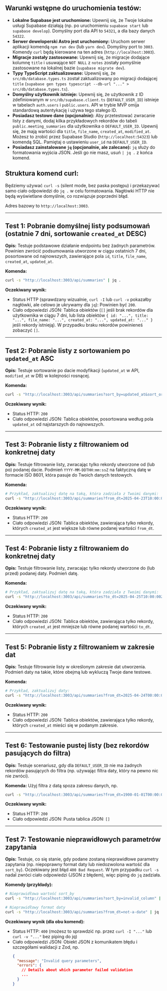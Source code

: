 ## Warunki wstępne do uruchomienia testów:

*   **Lokalne Supabase jest uruchomione:** Upewnij się, że Twoje lokalne usługi Supabase działają (np. po uruchomieniu `supabase start` lub `supabase develop`). Domyślny port dla API to `54321`, a dla bazy danych `54322`.
*   **Serwer deweloperski Astro jest uruchomiony:** Uruchom serwer aplikacji komendą `npm run dev` (lub `yarn dev`). Domyślny port to `3003`. Komendy `curl` będą kierowane na ten adres (`http://localhost:3003`).
*   **Migracje zostały zastosowane:** Upewnij się, że migracje dodające kolumnę `title` i usuwające `NOT NULL` z `notes` zostały pomyślnie zastosowane na lokalnej bazie (`supabase migrate dev`).
*   **Typy TypeScript zaktualizowane:** Upewnij się, że `src/db/database.types.ts` został zaktualizowany po migracji dodającej `title` (`supabase gen types typescript --db-url "..." > src/db/database.types.ts`).
*   **Domyślny użytkownik istnieje:** Upewnij się, że użytkownik z ID zdefiniowanym w `src/db/supabase.client.ts` (`DEFAULT_USER_ID`) istnieje w tabelach `auth.users` i `public.users`. API w trybie MVP omija standardową autentykację i używa tego stałego ID.
*   **Posiadasz testowe dane (opcjonalnie):** Aby przetestować zwracanie listy z danymi, dodaj kilka przykładowych rekordów do tabeli `public.meeting_summaries` dla użytkownika o `DEFAULT_USER_ID`. Upewnij się, że mają wartości dla `title`, `file_name`, `created_at`, `modified_at`. Możesz to zrobić przez Supabase Studio (`http://localhost:54323`) lub komendą SQL. Pamiętaj o ustawieniu `user_id` na `DEFAULT_USER_ID`.
*   **Posiadasz zainstalowane `jq` (opcjonalnie, ale zalecane):** `jq` służy do formatowania wyjścia JSON. Jeśli go nie masz, usuń `| jq .` z końca komend.

## Struktura komend curl:

Będziemy używać `curl -s` (silent mode, bez paska postępu) i przekazywać samo ciało odpowiedzi do `jq .` w celu formatowania. Nagłówki HTTP nie będą wyświetlane domyślnie, co rozwiązuje poprzedni błąd.

Adres bazowy to `http://localhost:3003`.

---

## Test 1: Pobranie domyślnej listy podsumowań (ostatnie 7 dni, sortowanie `created_at` DESC)

**Opis:** Testuje podstawowe działanie endpointu bez żadnych parametrów. Powinien zwrócić podsumowania utworzone w ciągu ostatnich 7 dni, posortowane od najnowszych, zawierające pola `id`, `title`, `file_name`, `created_at`, `updated_at`.

**Komenda:**

```bash
curl -s "http://localhost:3003/api/summaries" | jq .
```

**Oczekiwany wynik:**

*   Status HTTP (sprawdzany wizualnie, `curl -I` lub `curl -v` pokazałby nagłówki, ale celowo je ukrywamy dla `jq`): Powinien być `200`.
*   Ciało odpowiedzi JSON: Tablica obiektów (`[]` jeśli brak rekordów dla użytkownika w ciągu 7 dni, lub lista obiektów `{ id: "...", title: "...", file_name: "...", created_at: "...", updated_at: "..." }` jeśli rekordy istnieją). W przypadku braku rekordów powinieneś zobaczyć `[]`.

---

## Test 2: Pobranie listy z sortowaniem po `updated_at` ASC

**Opis:** Testuje sortowanie po dacie modyfikacji (`updated_at` w API, `modified_at` w DB) w kolejności rosnącej.

**Komenda:**

```bash
curl -s "http://localhost:3003/api/summaries?sort_by=updated_at&sort_order=asc" | jq .
```

**Oczekiwany wynik:**

*   Status HTTP: `200`
*   Ciało odpowiedzi JSON: Tablica obiektów, posortowana według pola `updated_at` od najstarszych do najnowszych.

---

## Test 3: Pobranie listy z filtrowaniem od konkretnej daty

**Opis:** Testuje filtrowanie listy, zwracając tylko rekordy utworzone od (lub po) podanej dacie. Podmień `YYYY-MM-DDTHH:mm:ssZ` na faktyczną datę w formacie ISO 8601, która pasuje do Twoich danych testowych.

**Komenda:**

```bash
# Przykład, zaktualizuj datę na taką, która zadziała z Twoimi danymi:
curl -s "http://localhost:3003/api/summaries?from_dt=2025-04-23T10:00:00Z" | jq .
```

**Oczekiwany wynik:**

*   Status HTTP: `200`
*   Ciało odpowiedzi JSON: Tablica obiektów, zawierająca tylko rekordy, których `created_at` jest większe lub równe podanej wartości `from_dt`.

---

## Test 4: Pobranie listy z filtrowaniem do konkretnej daty

**Opis:** Testuje filtrowanie listy, zwracając tylko rekordy utworzone do (lub przed) podanej daty. Podmień datę.

**Komenda:**

```bash
# Przykład, zaktualizuj datę na taką, która zadziała z Twoimi danymi:
curl -s "http://localhost:3003/api/summaries?to_dt=2025-04-25T10:00:00Z" | jq .
```

**Oczekiwany wynik:**

*   Status HTTP: `200`
*   Ciało odpowiedzi JSON: Tablica obiektów, zawierająca tylko rekordy, których `created_at` jest mniejsze lub równe podanej wartości `to_dt`.

---

## Test 5: Pobranie listy z filtrowaniem w zakresie dat

**Opis:** Testuje filtrowanie listy w określonym zakresie dat utworzenia. Podmień daty na takie, które obejmą lub wykluczą Twoje dane testowe.

**Komenda:**

```bash
# Przykład, zaktualizuj daty:
curl -s "http://localhost:3003/api/summaries?from_dt=2025-04-24T00:00:00Z&to_dt=2025-04-24T23:59:59Z" | jq .
```

**Oczekiwany wynik:**

*   Status HTTP: `200`
*   Ciało odpowiedzi JSON: Tablica obiektów, zawierająca tylko rekordy, których `created_at` mieści się w podanym zakresie.

---

## Test 6: Testowanie pustej listy (bez rekordów pasujących do filtra)

**Opis:** Testuje scenariusz, gdy dla `DEFAULT_USER_ID` nie ma żadnych rekordów pasujących do filtra (np. używając filtra daty, który na pewno nic nie zwróci).

**Komenda:** Użyj filtra z datą spoza zakresu danych, np.

```bash
curl -s "http://localhost:3003/api/summaries?from_dt=1900-01-01T00:00:00Z&to_dt=1900-01-01T23:59:59Z" | jq .
```

**Oczekiwany wynik:**

*   Status HTTP: `200`
*   Ciało odpowiedzi JSON: Pusta tablica JSON: `[]`

---

## Test 7: Testowanie nieprawidłowych parametrów zapytania

**Opis:** Testuje, co się stanie, gdy podane zostaną nieprawidłowe parametry zapytania (np. niepoprawny format daty lub niedozwolona wartość dla `sort_by`). Oczekiwany jest błąd `400 Bad Request`. W tym przypadku `curl -s` nadal zwróci ciało odpowiedzi (JSON z błędem), więc piping do `jq` zadziała.

**Komendy (przykłady):**

```bash
# Nieprawidłowa wartość sort_by
curl -s "http://localhost:3003/api/summaries?sort_by=invalid_column" | jq .

# Nieprawidłowy format daty
curl -s "http://localhost:3003/api/summaries?from_dt=not-a-date" | jq .
```

**Oczekiwany wynik (dla obu komend):**

*   Status HTTP: `400` (możesz to sprawdzić np. przez `curl -I "..."` lub `curl -v "..."` bez piping do jq)
*   Ciało odpowiedzi JSON: Obiekt JSON z komunikatem błędu i szczegółami walidacji z Zod, np.
    ```json
    {
      "message": "Invalid query parameters",
      "errors": {
        // Details about which parameter failed validation
        ...
      }
    }
    ```
